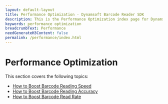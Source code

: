 ```yaml
---
layout: default-layout
title: Performance Optimization - Dynamsoft Barcode Reader SDK
description: This is the Performance Optimization index page for Dynamsoft Barcode Reader.
keywords: performance optimization
breadcrumbText: Performance
needGenerateH3Content: false
permalink: /performance/index.html
---
```


# Performance Optimization

This section covers the following topics:

* [How to Boost Barcode Reading Speed](speed.md)
* [How to Boost Barcode Reading Accuracy](accuracy.md)
* [How to Boost Barcode Read Rate](read-rate.md)
